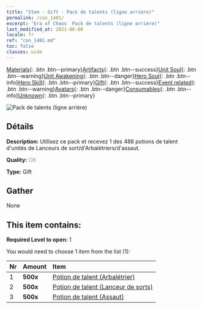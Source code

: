 ```yaml
---
title: "Item - Gift - Pack de talents (ligne arrière)"
permalink: /con_1401/
excerpt: "Era of Chaos  Pack de talents (ligne arrière)"
last_modified_at: 2021-06-08
locale: fr
ref: "con_1401.md"
toc: false
classes: wide
---
```

 [Materials](/ItemsFR/){: .btn .btn--primary}[Artifacts](/ItemsFR/Artifacts/){: .btn .btn--success}[Unit Soul](/ItemsFR/UnitSoul/){: .btn .btn--warning}[Unit Awakening](/ItemsFR/UnitAwakening/){: .btn .btn--danger}[Hero Soul](/ItemsFR/HeroSoul/){: .btn .btn--info}[Hero Skill](/ItemsFR/HeroSkill/){: .btn .btn--primary}[Gift](/ItemsFR/Gift/){: .btn .btn--success}[Event related](/ItemsFR/Events/){: .btn .btn--warning}[Avatars](/ItemsFR/Avatars/){: .btn .btn--danger}[Consumables](/ItemsFR/Consumables/){: .btn .btn--info}[Unknown](/ItemsFR/Unknown/){: .btn .btn--primary}

 ![Pack de talents (ligne arrière)](/images/t/i_907015.png)

## Détails
 **Description:** Utilisez ce pack et recevez 1 des 488 potions de talent d'unités de Lanceurs de sort/d'Arbalétriers/d'assaut.

 **Quality:** <span style="color: #DA70D6">OK</span>

 **Type:** Gift

## Gather

  None

## This item contains:

 **Required Level to open:** 1

 You would need to choose 1 item from the list (1):

  | Nr | Amount |     Item    |
  |:---|:-------|:------------|
  | 1 |  **500x** | [Potion de talent (Arbalétrier)](/ItemsFR/con_789/) |  | 
  | 2 |  **500x** | [Potion de talent (Lanceur de sorts)](/ItemsFR/con_790/) |  | 
  | 3 |  **500x** | [Potion de talent (Assaut)](/ItemsFR/con_788/) |  | 
